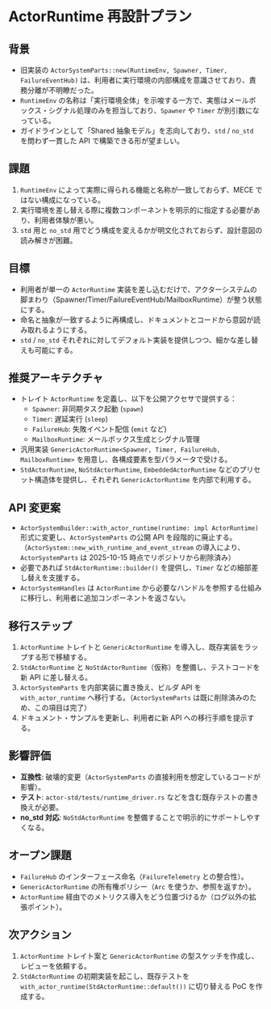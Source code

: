 # ActorRuntime 再設計プラン

## 背景
- 旧実装の `ActorSystemParts::new(RuntimeEnv, Spawner, Timer, FailureEventHub)` は、利用者に実行環境の内部構成を意識させており、責務分離が不明瞭だった。
- `RuntimeEnv` の名称は「実行環境全体」を示唆する一方で、実態はメールボックス・シグナル処理のみを担当しており、`Spawner` や `Timer` が別引数になっている。
- ガイドラインとして「Shared 抽象モデル」を志向しており、`std` / `no_std` を問わず一貫した API で構築できる形が望ましい。

## 課題
1. `RuntimeEnv` によって実際に得られる機能と名称が一致しておらず、MECE ではない構成になっている。
2. 実行環境を差し替える際に複数コンポーネントを明示的に指定する必要があり、利用者体験が悪い。
3. `std` 用と `no_std` 用でどう構成を変えるかが明文化されておらず、設計意図の読み解きが困難。

## 目標
- 利用者が単一の `ActorRuntime` 実装を差し込むだけで、アクターシステムの脚まわり（Spawner/Timer/FailureEventHub/MailboxRuntime）が整う状態にする。
- 命名と抽象が一致するように再構成し、ドキュメントとコードから意図が読み取れるようにする。
- `std` / `no_std` それぞれに対してデフォルト実装を提供しつつ、細かな差し替えも可能にする。

## 推奨アーキテクチャ
- トレイト `ActorRuntime` を定義し、以下を公開アクセサで提供する：
  - `Spawner`: 非同期タスク起動 (`spawn`)
  - `Timer`: 遅延実行 (`sleep`)
  - `FailureHub`: 失敗イベント配信 (`emit` など)
  - `MailboxRuntime`: メールボックス生成とシグナル管理
- 汎用実装 `GenericActorRuntime<Spawner, Timer, FailureHub, MailboxRuntime>` を用意し、各構成要素を型パラメータで受ける。
- `StdActorRuntime`, `NoStdActorRuntime`, `EmbeddedActorRuntime` などのプリセット構造体を提供し、それぞれ `GenericActorRuntime` を内部で利用する。

## API 変更案
- `ActorSystemBuilder::with_actor_runtime(runtime: impl ActorRuntime)` 形式に変更し、`ActorSystemParts` の公開 API を段階的に廃止する。（`ActorSystem::new_with_runtime_and_event_stream` の導入により、`ActorSystemParts` は 2025-10-15 時点でリポジトリから削除済み）
- 必要であれば `StdActorRuntime::builder()` を提供し、`Timer` などの細部差し替えを支援する。
- `ActorSystemHandles` は `ActorRuntime` から必要なハンドルを参照する仕組みに移行し、利用者に追加コンポーネントを返さない。

## 移行ステップ
1. `ActorRuntime` トレイトと `GenericActorRuntime` を導入し、既存実装をラップする形で移植する。
2. `StdActorRuntime` と `NoStdActorRuntime`（仮称）を整備し、テストコードを新 API に差し替える。
3. `ActorSystemParts` を内部実装に置き換え、ビルダ API を `with_actor_runtime` へ移行する。（`ActorSystemParts` は既に削除済みのため、この項目は完了）
4. ドキュメント・サンプルを更新し、利用者に新 API への移行手順を提示する。

## 影響評価
- **互換性**: 破壊的変更（`ActorSystemParts` の直接利用を想定しているコードが影響）。
- **テスト**: `actor-std/tests/runtime_driver.rs` などを含む既存テストの書き換えが必要。
- **no_std 対応**: `NoStdActorRuntime` を整備することで明示的にサポートしやすくなる。

## オープン課題
- `FailureHub` のインターフェース命名（`FailureTelemetry` との整合性）。
- `GenericActorRuntime` の所有権ポリシー（`Arc` を使うか、参照を返すか）。
- `ActorRuntime` 経由でのメトリクス導入をどう位置づけるか（ログ以外の拡張ポイント）。

## 次アクション
1. `ActorRuntime` トレイト案と `GenericActorRuntime` の型スケッチを作成し、レビューを依頼する。
2. `StdActorRuntime` の初期実装を起こし、既存テストを `with_actor_runtime(StdActorRuntime::default())` に切り替える PoC を作成する。
